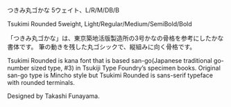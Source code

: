 つきみ丸ゴかな
5ウェイト、L/R/M/DB/B

Tsukimi Rounded
5weight, Light/Regular/Medium/SemiBold/Bold

「つきみ丸ゴかな」は、東京築地活版製造所の3号かなの骨格を参考にしたかな書体です。
筆の動きを残した丸ゴシックで、縦組みに向く骨格です。

Tsukimi Rounded is kana font that is based san-go(Japanese traditional go-number sized type, #3) in Tsukiji Type Foundry’s specimen books.
Original san-go type is Mincho style but Tsukimi Rounded is sans-serif typeface with rounded terminals.

Designed by Takashi Funayama.